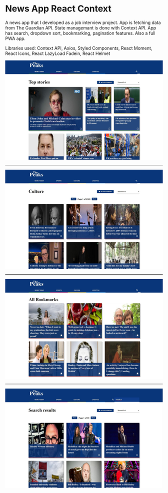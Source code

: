 # News App React Context

A news app that I developed as a job interview project. App is fetching data from The Guardian API. State managemant is done with Context API. App has search, dropdown sort, bookmarking, pagination features. Also a full PWA app.

Libraries used: Context API, Axios, Styled Components, React Moment, React Icons, React LazyLoad Fadein, React Helmet

![alt text](https://raw.githubusercontent.com/keremcanb/news-app-react-context/master/public/screenshots/ss01.jpg)

---

![alt text](https://raw.githubusercontent.com/keremcanb/news-app-react-context/master/public/screenshots/ss02.jpg)

---

![alt text](https://raw.githubusercontent.com/keremcanb/news-app-react-context/master/public/screenshots/ss03.jpg)

---

![alt text](https://raw.githubusercontent.com/keremcanb/news-app-react-context/master/public/screenshots/ss04.jpg)
